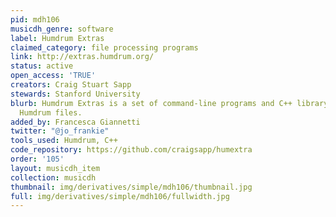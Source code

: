 ```yaml
---
pid: mdh106
musicdh_genre: software
label: Humdrum Extras
claimed_category: file processing programs
link: http://extras.humdrum.org/
status: active
open_access: 'TRUE'
creators: Craig Stuart Sapp
stewards: Stanford University
blurb: Humdrum Extras is a set of command-line programs and C++ library for processing
  Humdrum files.
added_by: Francesca Giannetti
twitter: "@jo_frankie"
tools_used: Humdrum, C++
code_repository: https://github.com/craigsapp/humextra
order: '105'
layout: musicdh_item
collection: musicdh
thumbnail: img/derivatives/simple/mdh106/thumbnail.jpg
full: img/derivatives/simple/mdh106/fullwidth.jpg
---
```

